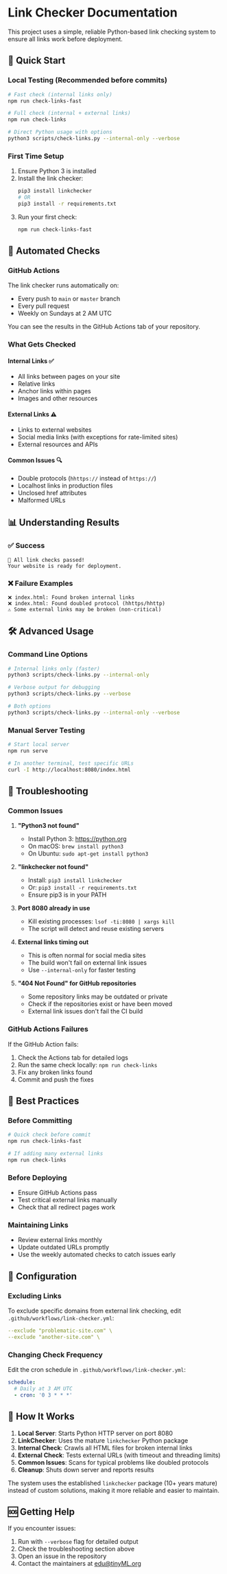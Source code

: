 # Link Checker Documentation

This project uses a simple, reliable Python-based link checking system to ensure all links work before deployment.

## 🚀 Quick Start

### Local Testing (Recommended before commits)

```bash
# Fast check (internal links only)
npm run check-links-fast

# Full check (internal + external links)
npm run check-links

# Direct Python usage with options
python3 scripts/check-links.py --internal-only --verbose
```

### First Time Setup

1. Ensure Python 3 is installed
2. Install the link checker:
   ```bash
   pip3 install linkchecker
   # OR
   pip3 install -r requirements.txt
   ```
3. Run your first check:
   ```bash
   npm run check-links-fast
   ```

## 🔄 Automated Checks

### GitHub Actions

The link checker runs automatically on:
- Every push to `main` or `master` branch
- Every pull request
- Weekly on Sundays at 2 AM UTC

You can see the results in the GitHub Actions tab of your repository.

### What Gets Checked

#### Internal Links ✅
- All links between pages on your site
- Relative links
- Anchor links within pages
- Images and other resources

#### External Links ⚠️
- Links to external websites
- Social media links (with exceptions for rate-limited sites)
- External resources and APIs

#### Common Issues 🔍
- Double protocols (`hhttps://` instead of `https://`)
- Localhost links in production files
- Unclosed href attributes
- Malformed URLs

## 📊 Understanding Results

### ✅ Success
```
🎉 All link checks passed!
Your website is ready for deployment.
```

### ❌ Failure Examples
```
❌ index.html: Found broken internal links
❌ index.html: Found doubled protocol (hhttps/hhttp)
⚠️ Some external links may be broken (non-critical)
```

## 🛠 Advanced Usage

### Command Line Options

```bash
# Internal links only (faster)
python3 scripts/check-links.py --internal-only

# Verbose output for debugging
python3 scripts/check-links.py --verbose

# Both options
python3 scripts/check-links.py --internal-only --verbose
```

### Manual Server Testing

```bash
# Start local server
npm run serve

# In another terminal, test specific URLs
curl -I http://localhost:8080/index.html
```

## 🚨 Troubleshooting

### Common Issues

1. **"Python3 not found"**
   - Install Python 3: https://python.org
   - On macOS: `brew install python3`
   - On Ubuntu: `sudo apt-get install python3`

2. **"linkchecker not found"**
   - Install: `pip3 install linkchecker`
   - Or: `pip3 install -r requirements.txt`
   - Ensure pip3 is in your PATH

3. **Port 8080 already in use**
   - Kill existing processes: `lsof -ti:8080 | xargs kill`
   - The script will detect and reuse existing servers

4. **External links timing out**
   - This is often normal for social media sites
   - The build won't fail on external link issues
   - Use `--internal-only` for faster testing

5. **"404 Not Found" for GitHub repositories**
   - Some repository links may be outdated or private
   - Check if the repositories exist or have been moved
   - External link issues don't fail the CI build

### GitHub Actions Failures

If the GitHub Action fails:

1. Check the Actions tab for detailed logs
2. Run the same check locally: `npm run check-links`
3. Fix any broken links found
4. Commit and push the fixes

## 📝 Best Practices

### Before Committing
```bash
# Quick check before commit
npm run check-links-fast

# If adding many external links
npm run check-links
```

### Before Deploying
- Ensure GitHub Actions pass
- Test critical external links manually
- Check that all redirect pages work

### Maintaining Links
- Review external links monthly
- Update outdated URLs promptly
- Use the weekly automated checks to catch issues early

## 🔧 Configuration

### Excluding Links

To exclude specific domains from external link checking, edit `.github/workflows/link-checker.yml`:

```yaml
--exclude "problematic-site.com" \
--exclude "another-site.com" \
```

### Changing Check Frequency

Edit the cron schedule in `.github/workflows/link-checker.yml`:

```yaml
schedule:
  # Daily at 3 AM UTC
  - cron: '0 3 * * *'
```

## 📖 How It Works

1. **Local Server**: Starts Python HTTP server on port 8080
2. **LinkChecker**: Uses the mature `linkchecker` Python package
3. **Internal Check**: Crawls all HTML files for broken internal links
4. **External Check**: Tests external URLs (with timeout and threading limits)
5. **Common Issues**: Scans for typical problems like doubled protocols
6. **Cleanup**: Shuts down server and reports results

The system uses the established `linkchecker` package (10+ years mature) instead of custom solutions, making it more reliable and easier to maintain.

## 🆘 Getting Help

If you encounter issues:

1. Run with `--verbose` flag for detailed output
2. Check the troubleshooting section above
3. Open an issue in the repository
4. Contact the maintainers at edu@tinyML.org 